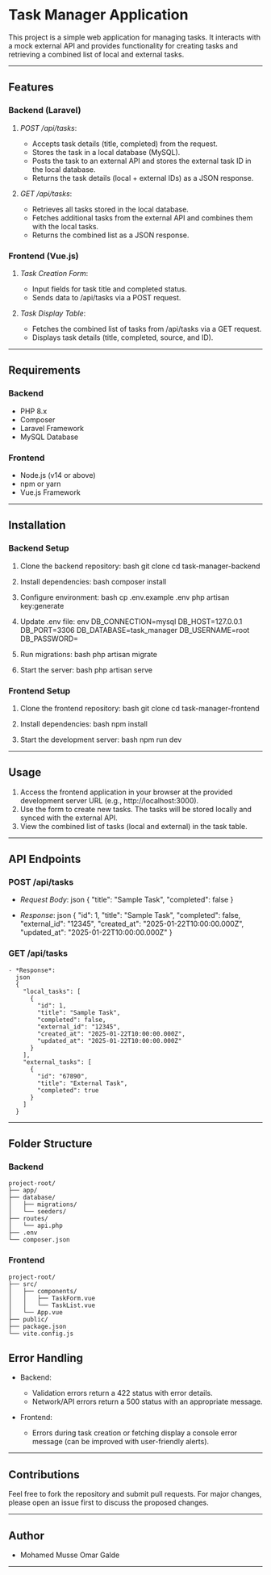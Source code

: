 # Task Manager Application

This project is a simple web application for managing tasks. It interacts with a mock external API and provides functionality for creating tasks and retrieving a combined list of local and external tasks.

---

## Features

### Backend (Laravel)
1. *POST /api/tasks*:
   - Accepts task details (title, completed) from the request.
   - Stores the task in a local database (MySQL).
   - Posts the task to an external API and stores the external task ID in the local database.
   - Returns the task details (local + external IDs) as a JSON response.

2. *GET /api/tasks*:
   - Retrieves all tasks stored in the local database.
   - Fetches additional tasks from the external API and combines them with the local tasks.
   - Returns the combined list as a JSON response.

### Frontend (Vue.js)
1. *Task Creation Form*:
   - Input fields for task title and completed status.
   - Sends data to /api/tasks via a POST request.

2. *Task Display Table*:
   - Fetches the combined list of tasks from /api/tasks via a GET request.
   - Displays task details (title, completed, source, and ID).

---

## Requirements

### Backend
- PHP 8.x
- Composer
- Laravel Framework
- MySQL Database

### Frontend
- Node.js (v14 or above)
- npm or yarn
- Vue.js Framework

---

## Installation

### Backend Setup
1. Clone the backend repository:
   bash
   git clone <backend-repo-url>
   cd task-manager-backend
   
2. Install dependencies:
   bash
   composer install
   
3. Configure environment:
   bash
   cp .env.example .env
   php artisan key:generate
   
4. Update .env file:
   env
   DB_CONNECTION=mysql
   DB_HOST=127.0.0.1
   DB_PORT=3306
   DB_DATABASE=task_manager
   DB_USERNAME=root
   DB_PASSWORD=
   
5. Run migrations:
   bash
   php artisan migrate
   
6. Start the server:
   bash
   php artisan serve
   

### Frontend Setup
1. Clone the frontend repository:
   bash
   git clone <frontend-repo-url>
   cd task-manager-frontend
   
2. Install dependencies:
   bash
   npm install
   
3. Start the development server:
   bash
   npm run dev
   

---

## Usage

1. Access the frontend application in your browser at the provided development server URL (e.g., http://localhost:3000).
2. Use the form to create new tasks. The tasks will be stored locally and synced with the external API.
3. View the combined list of tasks (local and external) in the task table.

---

## API Endpoints

### POST /api/tasks
- *Request Body*:
  json
  {
    "title": "Sample Task",
    "completed": false
  }
  
- *Response*:
  json
  {
    "id": 1,
    "title": "Sample Task",
    "completed": false,
    "external_id": "12345",
    "created_at": "2025-01-22T10:00:00.000Z",
    "updated_at": "2025-01-22T10:00:00.000Z"
  }
  

### GET /api/tasks
```
- *Response*:
  json
  {
    "local_tasks": [
      {
        "id": 1,
        "title": "Sample Task",
        "completed": false,
        "external_id": "12345",
        "created_at": "2025-01-22T10:00:00.000Z",
        "updated_at": "2025-01-22T10:00:00.000Z"
      }
    ],
    "external_tasks": [
      {
        "id": "67890",
        "title": "External Task",
        "completed": true
      }
    ]
  }
  ```

---

## Folder Structure

### Backend
```
project-root/
├── app/
├── database/
│   ├── migrations/
│   └── seeders/
├── routes/
│   └── api.php
├── .env
└── composer.json
```

### Frontend
```
project-root/
├── src/
│   ├── components/
│   │   ├── TaskForm.vue
│   │   └── TaskList.vue
│   └── App.vue
├── public/
├── package.json
└── vite.config.js

```


## Error Handling

- Backend:
  - Validation errors return a 422 status with error details.
  - Network/API errors return a 500 status with an appropriate message.

- Frontend:
  - Errors during task creation or fetching display a console error message (can be improved with user-friendly alerts).

---

## Contributions

Feel free to fork the repository and submit pull requests. For major changes, please open an issue first to discuss the proposed changes.


---

## Author

- Mohamed Musse Omar Galde

---
